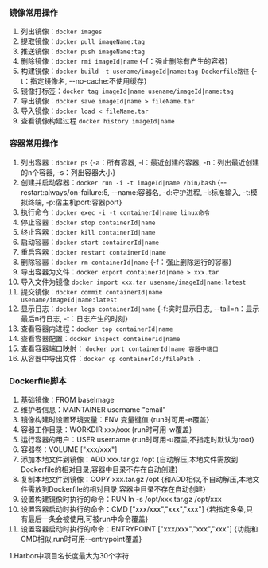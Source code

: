 ### 镜像常用操作
01. 列出镜像：`docker images`
02. 提取镜像：`docker pull imageName:tag`
03. 推送镜像：`docker push imageName:tag`
04. 删除镜像：`docker rmi imageId|name` {-f：强止删除有产生的容器}
05. 构建镜像：`docker build -t usename/imageId|name:tag Dockerfile路径` {-t：指定镜像名, --no-cache:不使用缓存}
06. 镜像打标签：`docker tag imageId|name usename/imageId|name:tag`
07. 导出镜像：`docker save imageId|name > fileName.tar`
08. 导入镜像：`docker load < fileName.tar`
09. 查看镜像构建过程 `docker history imageId|name`
	
### 容器常用操作
01. 列出容器：`docker ps` {-a：所有容器, -l：最近创建的容器, -n：列出最近创建的n个容器, -s：列出容器大小}
02. 创建并启动容器：`docker run -i -t imageId|name /bin/bash` {--restart:always/on-failure:5, --name:容器名, -d:守护进程, -i:标准输入, -t:模拟终端, -p:宿主机port:容器port}
03. 执行命令：`docker exec -i -t containerId|name linux命令`
04. 停止容器：`docker stop containerId|name`
05. 终止容器：`docker kill containerId|name`
06. 启动容器：`docker start containerId|name`
07. 重启容器：`docker restart containerId|name`
08. 删除容器：`docker rm containerId|name` {-f：强止删除运行的容器}
09. 导出容器为文件：`docker export containerId|name > xxx.tar`
10. 导入文件为镜像 `docker import xxx.tar usename/imageId|name:latest`
11. 提交镜像：`docker commit containerId|name usename/imageId|name:latest`
12. 显示日志：`docker logs containerId|name` {-f:实时显示日志, --tail=n：显示最后n行日志, -t：日志产生的时刻}
13. 查看容器内进程：`docker top containerId|name`
14. 查看容器配置：`docker inspect containerId|name`
15. 查看容器端口映射： `docker port containerId|name 容器中端口`
16. 从容器中导出文件：`docker cp containerId:/filePath .`
	
### Dockerfile脚本
01. 基础镜像：FROM baseImage
02. 维护者信息：MAINTAINER username "email"
03. 镜像构建时设置环境变量：ENV 变量键值 {run时可用-e覆盖}
04. 容器工作目录：WORKDIR xxx/xxx {run时可用-w覆盖}
05. 运行容器的用户：USER username {run时可用-u覆盖,不指定时默认为root}
06. 容器卷：VOLUME ["xxx/xxx"]
07. 添加本地文件到镜像：ADD xxx.tar.gz /opt {自动解压,本地文件需放到Dockerfile的相对目录,容器中目录不存在自动创建}
07. 复制本地文件到镜像：COPY xxx.tar.gz /opt {和ADD相似,不自动解压,本地文件需放到Dockerfile的相对目录,容器中目录不存在自动创建}
05. 设置构建镜像时执行的命令：RUN ln -s /opt/xxx.tar.gz /opt/xxx
06. 设置容器启动时执行的命令：CMD ["xxx/xxx","xxx","xxx"] {若指定多条,只有最后一条会被使用,可被run中命令覆盖}
07. 设置容器启动时执行的命令：ENTRYPOINT ["xxx/xxx","xxx","xxx"] {功能和CMD相似,run时可用--entrypoint覆盖}
  
1.Harbor中项目名长度最大为30个字符
